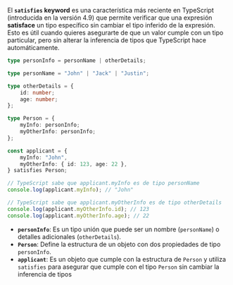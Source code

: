 El **`satisfies` keyword** es una característica más reciente en TypeScript (introducida en la versión 4.9) que permite verificar que una expresión **satisface** un tipo específico sin cambiar el tipo inferido de la expresión. Esto es útil cuando quieres asegurarte de que un valor cumple con un tipo particular, pero sin alterar la inferencia de tipos que TypeScript hace automáticamente.

```ts
type personInfo = personName | otherDetails;

type personName = "John" | "Jack" | "Justin";

type otherDetails = {
    id: number;
    age: number;
};

type Person = {
    myInfo: personInfo;
    myOtherInfo: personInfo;
};

const applicant = {
    myInfo: "John",
    myOtherInfo: { id: 123, age: 22 },
} satisfies Person;

// TypeScript sabe que applicant.myInfo es de tipo personName
console.log(applicant.myInfo); // "John"

// TypeScript sabe que applicant.myOtherInfo es de tipo otherDetails
console.log(applicant.myOtherInfo.id); // 123
console.log(applicant.myOtherInfo.age); // 22
```

- **`personInfo`**: Es un tipo unión que puede ser un nombre (`personName`) o detalles adicionales (`otherDetails`).
- **`Person`**: Define la estructura de un objeto con dos propiedades de tipo `personInfo`.
- **`applicant`**: Es un objeto que cumple con la estructura de `Person` y utiliza `satisfies` para asegurar que cumple con el tipo `Person` sin cambiar la inferencia de tipos


